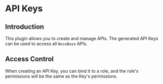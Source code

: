 # API Keys

## Introduction

This plugin allows you to create and manage APIs. The generated API Keys can be used to access all `NocoBase` APIs.

## Access Control

When creating an API Key, you can bind it to a role, and the role's permissions will be the same as the Key's permissions.
